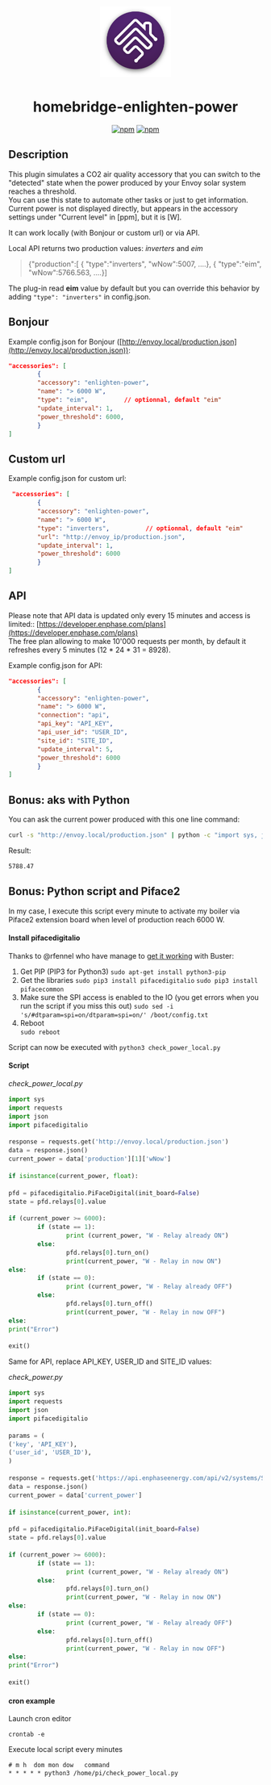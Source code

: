 
<p align="center">
  <a href="https://github.com/homebridge/homebridge"><img src="https://raw.githubusercontent.com/homebridge/branding/master/logos/homebridge-color-round-stylized.png" height="140"></a>
</p>

<span align="center">

# homebridge-enlighten-power

[![npm](https://img.shields.io/npm/v/homebridge-enlighten-power.svg)](https://www.npmjs.com/package/homebridge-enlighten-power) [![npm](https://img.shields.io/npm/dt/homebridge-enlighten-power.svg)](https://www.npmjs.com/package/homebridge-enlighten-power)

</span>

## Description

This plugin simulates a CO2 air quality accessory that you can switch to the "detected" state when the power produced by your Envoy solar system reaches a threshold.  
You can use this state to automate other tasks or just to get information.  
Current power is not displayed directly, but appears in the accessory settings under "Current level" in [ppm], but it is [W].

It can work locally (with Bonjour or custom url) or via API.

Local API returns two production values: *inverters* and *eim*
> {"production":[
>     {   "type":"inverters",
>         "wNow":5007,
>          ....},
>     {   "type":"eim",
>         "wNow":5766.563,
>          ....}]  

The plug-in read **eim** value by default but you can override this behavior by adding `"type": "inverters"` in config.json.

## Bonjour

Example config.json for Bonjour ([http://envoy.local/production.json](http://envoy.local/production.json)):

```json
"accessories": [
        {
        "accessory": "enlighten-power",
        "name": "> 6000 W",
        "type": "eim",          // optionnal, default "eim"
        "update_interval": 1,
        "power_threshold": 6000,
        }
]
```

## Custom url

Example config.json for custom url:

```json
 "accessories": [
        {
        "accessory": "enlighten-power",
        "name": "> 6000 W",
        "type": "inverters",          // optionnal, default "eim"
        "url": "http://envoy_ip/production.json",
        "update_interval": 1,
        "power_threshold": 6000
        }
]
```

## API

Please note that API data is updated only every 15 minutes and access is limited:: [https://developer.enphase.com/plans](https://developer.enphase.com/plans)  
The free plan allowing to make 10'000 requests per month, by default it refreshes every 5 minutes (12 * 24 * 31 = 8928).

Example config.json for API:

```json
"accessories": [
        {
        "accessory": "enlighten-power",
        "name": "> 6000 W",
        "connection": "api",
        "api_key": "API_KEY",
        "api_user_id": "USER_ID",
        "site_id": "SITE_ID",
        "update_interval": 5,
        "power_threshold": 6000
        }
]
```

## Bonus: aks with Python

You can ask the current power produced with this one line command:

```bash
curl -s "http://envoy.local/production.json" | python -c "import sys, json; print json.load(sys.stdin)['production'][1]['wNow']"
```

Result:

```bash
5788.47
```

## Bonus: Python script and Piface2

In my case, I execute this script every minute to activate my boiler via  Piface2 extension board when level of production reach 6000 W.

#### Install pifacedigitalio
Thanks to @rfennel who have manage to [get it working](https://github.com/piface/pifacedigitalio/issues/39#issuecomment-633291166) with Buster:

1. Get PIP (PIP3 for Python3)
   `sudo apt-get install python3-pip`
2. Get the libraries
   `sudo pip3 install pifacedigitalio`
   `sudo pip3 install pifacecommon`
3. Make sure the SPI access is enabled to the IO (you get errors when you run the script if you miss this out)
   `sudo sed -i 's/#dtparam=spi=on/dtparam=spi=on/' /boot/config.txt`
4. Reboot  
   `sudo reboot`

Script can now be executed with `python3 check_power_local.py`

#### Script

*check_power_local.py*

```python
import sys
import requests
import json
import pifacedigitalio

response = requests.get('http://envoy.local/production.json')
data = response.json()
current_power = data['production'][1]['wNow']

if isinstance(current_power, float):

pfd = pifacedigitalio.PiFaceDigital(init_board=False)
state = pfd.relays[0].value

if (current_power >= 6000):
        if (state == 1):
                print (current_power, "W - Relay already ON")
        else:
                pfd.relays[0].turn_on()
                print(current_power, "W - Relay in now ON")
else:
        if (state == 0):
                print (current_power, "W - Relay already OFF")
        else:
                pfd.relays[0].turn_off()
                print(current_power, "W - Relay in now OFF")
else:
print("Error")

exit()
```

Same for API, replace API_KEY, USER_ID and SITE_ID values:

*check_power.py*

```python
import sys
import requests
import json
import pifacedigitalio

params = (
('key', 'API_KEY'),
('user_id', 'USER_ID'),
)

response = requests.get('https://api.enphaseenergy.com/api/v2/systems/SITE_ID/summary', params=params)
data = response.json()
current_power = data['current_power']

if isinstance(current_power, int):

pfd = pifacedigitalio.PiFaceDigital(init_board=False)
state = pfd.relays[0].value

if (current_power >= 6000):
        if (state == 1):
                print (current_power, "W - Relay already ON")
        else:
                pfd.relays[0].turn_on()
                print(current_power, "W - Relay in now ON")
else:
        if (state == 0):
                print (current_power, "W - Relay already OFF")
        else:
                pfd.relays[0].turn_off()
                print(current_power, "W - Relay in now OFF")
else:
print("Error")

exit()
```

#### cron example
Launch cron editor
```shell
crontab -e
```
Execute local script every minutes
```
# m h  dom mon dow   command
* * * * * python3 /home/pi/check_power_local.py
```